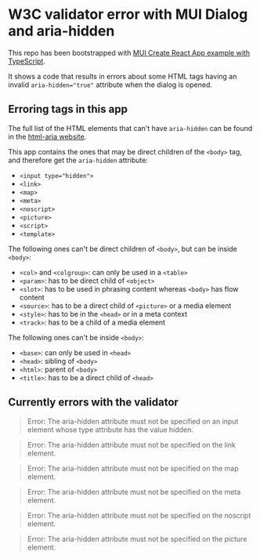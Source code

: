 # W3C validator error with MUI Dialog and aria-hidden

This repo has been bootstrapped with [MUI Create React App example with TypeScript](https://github.com/mui-org/material-ui/tree/master/examples/create-react-app-with-typescript).

It shows a code that results in errors about some HTML tags having an invalid `aria-hidden="true"` attribute when the dialog is opened.

## Erroring tags in this app

The full list of the HTML elements that can't have `aria-hidden` can be found in the [html-aria website](https://www.w3.org/TR/html-aria/#docconformance).

This app contains the ones that may be direct children of the `<body>` tag, and therefore get the `aria-hidden` attribute:

- `<input type="hidden">`
- `<link>`
- `<map>`
- `<meta>`
- `<noscript>`
- `<picture>`
- `<script>`
- `<template>`

The following ones can't be direct children of `<body>`, but can be inside `<body>`:

- `<col>` and `<colgroup>`: can only be used in a `<table>`
- `<param>`: has to be direct child of `<object>`
- `<slot>`: has to be used in phrasing content whereas `<body>` has flow content
- `<source>`: has to be a direct child of `<picture>` or a media element
- `<style>`: has to be in the `<head>` or in a meta context
- `<track>`: has to be a child of a media element

The following ones can't be inside `<body>`:

- `<base>`: can only be used in `<head>`
- `<head>`: sibling of `<body>`
- `<html>`: parent of `<body>`
- `<title>`: has to be a direct child of `<head>`

## Currently errors with the validator

> Error: The aria-hidden attribute must not be specified on an input element whose type attribute has the value hidden.

> Error: The aria-hidden attribute must not be specified on the link element.

> Error: The aria-hidden attribute must not be specified on the map element.

> Error: The aria-hidden attribute must not be specified on the meta element.

> Error: The aria-hidden attribute must not be specified on the noscript element.

> Error: The aria-hidden attribute must not be specified on the picture element.
